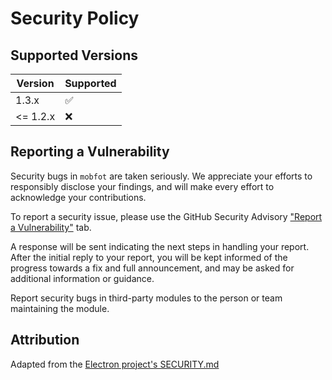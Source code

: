 # Security Policy

## Supported Versions

| Version  | Supported          |
| -------- | ------------------ |
| 1.3.x    | :white_check_mark: |
| <= 1.2.x | :x:                |

## Reporting a Vulnerability

Security bugs in `mobfot` are taken seriously. We appreciate your efforts to responsibly disclose your findings, and will make every effort to acknowledge your contributions.

To report a security issue, please use the GitHub Security Advisory ["Report a Vulnerability"](https://github.com/bgrnwd/mobfot/security/advisories/new) tab.

A response will be sent indicating the next steps in handling your report. After the initial reply to your report, you will be kept informed of the progress towards a fix and full announcement, and may be asked for additional information or guidance.

Report security bugs in third-party modules to the person or team maintaining the module.

## Attribution

Adapted from the [Electron project's SECURITY.md](https://github.com/electron/electron/blob/main/SECURITY.md)

